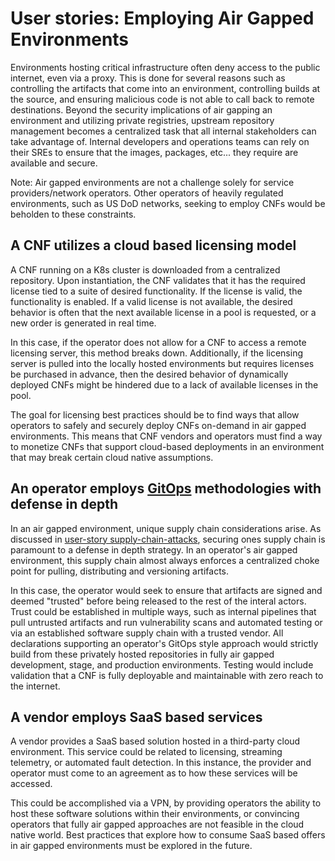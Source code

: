 # User stories: Employing Air Gapped Environments

Environments hosting critical infrastructure often deny access to the public internet, even via a proxy. This is done for several reasons such as controlling the artifacts that come into an environment, controlling builds at the source, and ensuring malicious code is not able to call back to remote destinations. Beyond the security implications of air gapping an environment and utilizing private registries, upstream repository management becomes a centralized task that all internal stakeholders can take advantage of. Internal developers and operations teams can rely on their SREs to ensure that the images, packages, etc... they require are available and secure.

Note: Air gapped environments are not a challenge solely for service providers/network operators. Other operators of heavily regulated environments, such as US DoD networks, seeking to employ CNFs would be beholden to these constraints.

## A CNF utilizes a cloud based licensing model

A CNF running on a K8s cluster is downloaded from a centralized repository. Upon instantiation, the CNF validates that it has the required license tied to a suite of desired functionality. If the license is valid, the functionality is enabled. If a valid license is not available, the desired behavior is often that the next available license in a pool is requested, or a new order is generated in real time.

In this case, if the operator does not allow for a CNF to access a remote licensing server, this method breaks down. Additionally, if the licensing server is pulled into the locally hosted environments but requires licenses be purchased in advance, then the desired behavior of dynamically deployed CNFs might be hindered due to a lack of available licenses in the pool. 

The goal for licensing best practices should be to find ways that allow operators to safely and securely deploy CNFs on-demand in air gapped environments. This means that CNF vendors and operators must find a way to monetize CNFs that support cloud-based deployments in an environment that may break certain cloud native assumptions.

## An operator employs [GitOps](https://github.com/cncf/cnf-wg/blob/main/use-case/0001-UC-lifecycle-of-infrastructure-where-CNF-is-running.md) methodologies with defense in depth

In an air gapped environment, unique supply chain considerations arise. As discussed in [user-story supply-chain-attacks](https://github.com/cncf/cnf-wg/blob/main/user-stories/supply-chain-attacks.md), securing ones supply chain is paramount to a defense in depth strategy. In an operator's air gapped environment, this supply chain almost always enforces a centralized choke point for pulling, distributing and versioning artifacts. 

In this case, the operator would seek to ensure that artifacts are signed and deemed "trusted" before being released to the rest of the interal actors. Trust could be established in multiple ways, such as internal pipelines that pull untrusted artifacts and run vulnerability scans and automated testing or via an established software supply chain with a trusted vendor. All declarations supporting an operator's GitOps style approach would strictly build from these privately hosted repositories in fully air gapped development, stage, and production environments. Testing would include validation that a CNF is fully deployable and maintainable with zero reach to the internet.

## A vendor employs SaaS based services

A vendor provides a SaaS based solution hosted in a third-party cloud environment. This service could be related to licensing, streaming telemetry, or automated fault detection. In this instance, the provider and operator must come to an agreement as to how these services will be accessed. 

This could be accomplished via a VPN, by providing operators the ability to host these software solutions within their environments, or convincing operators that fully air gapped approaches are not feasible in the cloud native world. Best practices that explore how to consume SaaS based offers in air gapped environments must be explored in the future.
